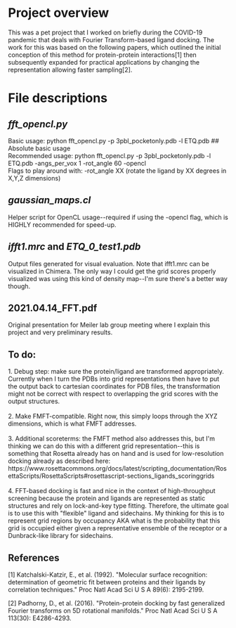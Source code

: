 # Project overview

This was a pet project that I worked on briefly during the COVID-19 pandemic that deals with Fourier Transform-based ligand docking. The work for this was based on the following papers, which outlined the initial conception of this method for protein-protein interactions[1] then subsequently expanded for practical applications by changing the representation allowing faster sampling[2]. 

# File descriptions
## *fft_opencl.py*
<p>Basic usage: python fft_opencl.py -p 3pbl_pocketonly.pdb -l ETQ.pdb ## Absolute basic usage <br>
Recommended usage: python fft_opencl.py -p 3pbl_pocketonly.pdb -l ETQ.pdb -angs_per_vox 1 -rot_angle 60 -opencl <br>
Flags to play around with: -rot_angle XX (rotate the ligand by XX degrees in X,Y,Z dimensions)</p>

## *gaussian_maps.cl*
<p>Helper script for OpenCL usage--required if using the -opencl flag, which is HIGHLY recommended for speed-up. <br>
</p>

## *ifft1.mrc* and *ETQ_0_test1.pdb*  
<p>Output files generated for visual evaluation. Note that ifft1.mrc can be visualized in Chimera. The only way I could get the grid scores properly visualized was using this kind of density map--I'm sure there's a better way though. </p>

## 2021.04.14_FFT.pdf
<p> Original presentation for Meiler lab group meeting where I explain this project and very preliminary results. 
</p>

## To do:
<p>
1. Debug step: make sure the protein/ligand are transformed appropriately. Currently when I turn the PDBs into grid representations then have to put the output back to cartesian coordinates for PDB files, the transformation might not be correct with respect to overlapping the grid scores with the output structures. <br>
<br>
2. Make FMFT-compatible. Right now, this simply loops through the XYZ dimensions, which is what FMFT addresses. <br>
<br>
3. Additional scoreterms: the FMFT method also addresses this, but I'm thinking we can do this with a different grid representation--this is something that Rosetta already has on hand and is used for low-resolution docking already as described here: <br> https://www.rosettacommons.org/docs/latest/scripting_documentation/RosettaScripts/RosettaScripts#rosettascript-sections_ligands_scoringgrids <br>
<br>
4. FFT-based docking is fast and nice in the context of high-throughput screening because the protein and ligands are represented as static structures and rely on lock-and-key type fitting. Therefore, the ultimate goal is to use this with "flexible" ligand and sidechains. My thinking for this is to represent grid regions by occupancy AKA what is the probability that this grid is occupied either given a representative ensemble of the receptor or a Dunbrack-like library for sidechains. </p>

## References
<p>
[1] Katchalski-Katzir, E., et al. (1992). "Molecular surface recognition: determination of geometric fit between proteins and their ligands by correlation techniques." Proc Natl Acad Sci U S A 89(6): 2195-2199. <br>

[2] Padhorny, D., et al. (2016). "Protein-protein docking by fast generalized Fourier transforms on 5D rotational manifolds." Proc Natl Acad Sci U S A 113(30): E4286-4293. </p>
